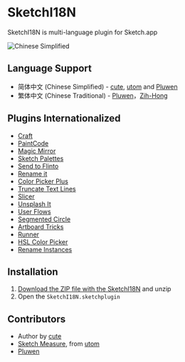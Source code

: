 # SketchI18N

SketchI18N is multi-language plugin for Sketch.app

![Chinese Simplified](http://i.imgur.com/IoERvfU.png)

## Language Support
* 简体中文 (Chinese Simplified) - [cute](https://github.com/cute/), [utom](http://utom.design) and [Pluwen](https://twitter.com/pluwen)
* 繁体中文 (Chinese Traditional) - [Pluwen](https://twitter.com/pluwen)，[Zih-Hong](http://zihhonglin.com)

## Plugins Internationalized
* [Craft](https://www.invisionapp.com/craft)
* [PaintCode](https://www.paintcodeapp.com/sketch)
* [Magic Mirror](https://github.com/MagicSketch/MagicMirror)
* [Sketch Palettes](https://github.com/andrewfiorillo/sketch-palettes)
* [Send to Flinto](https://www.flinto.com/mac_sketch_plugin)
* [Rename it](https://github.com/rodi01/RenameIt)
* [Color Picker Plus](https://github.com/heysketch/sketch-color-picker-plus)
* [Truncate Text Lines](https://github.com/mamuso/sketch-truncate-textlines)
* [Slicer](https://github.com/ozzik/Slicer)
* [Unsplash It](https://github.com/fhuel/Unsplash-It-Sketch)
* [User Flows](https://github.com/abynim/UserFlows)
* [Segmented Circle](https://github.com/design4use/gb-sketch-segmentcircle)
* [Artboard Tricks](https://github.com/romannurik/Sketch-ArtboardTricks/)
* [Runner](http://sketchrunner.com/)
* [HSL Color Picker](https://github.com/Ashung/HSL_Color_Picker)
* [Rename Instances](https://github.com/exevil/sketch-rename-instances)

## Installation
1. [Download the ZIP file with the SketchI18N](https://github.com/cute/SketchI18N/archive/master.zip) and unzip
2. Open the `SketchI18N.sketchplugin`

## Contributors
* Author by [cute](https://github.com/cute/)
* [Sketch Measure](http://utom.design/measure), from [utom](http://utom.design)
* [Pluwen](https://twitter.com/pluwen)
